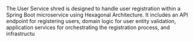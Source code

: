 The User Service shred is designed to handle user registration within a Spring Boot microservice using Hexagonal Architecture. It includes an API endpoint for registering users, domain logic for user entity validation, application services for orchestrating the registration process, and infrastructu